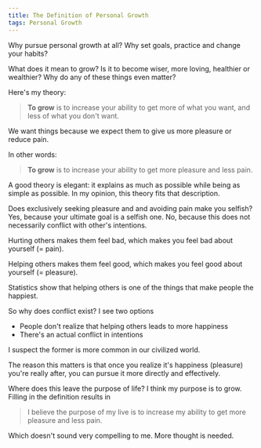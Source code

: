 ```yaml
---
title: The Definition of Personal Growth
tags: Personal Growth
---
```


Why pursue personal growth at all?
Why set goals, practice and change your habits?

<!-- more -->

What does it mean to grow?
Is it to become wiser, more loving, healthier or wealthier?
Why do any of these  things even matter?

Here's my theory:

> __To grow__ is to increase your ability to get more of what you want, and less of what you don't want.

We want things because we expect them to give us more pleasure or reduce pain.

In other words:

> __To grow__ is to increase your ability to get more pleasure and less pain.

A good theory is elegant: it explains as much as possible while being as simple as possible. In my opinion, this theory fits that description.

Does exclusively seeking pleasure and and avoiding pain make you selfish?
Yes, because your ultimate goal is a selfish one. No, because this does not necessarily conflict with other's intentions.

Hurting others makes them feel bad, which makes you feel bad about yourself (= pain).

Helping others makes them feel good, which makes you feel good about yourself (= pleasure).

Statistics show that helping others is one of the things that make people the happiest.

So why does conflict exist? I see two options

- People don't realize that helping others leads to more happiness
- There's an actual conflict in intentions

I suspect the former is more common in our civilized world.

The reason this matters is that once you realize it's happiness (pleasure) you're really after, you can pursue it more directly and effectively.

Where does this leave the purpose of life?
I think my purpose is to grow.
Filling in the definition results in

> I believe the purpose of my live is to increase my ability to get more pleasure and less pain.

Which doesn't sound very compelling to me.
More thought is needed.
